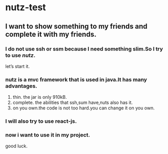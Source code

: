 # nutz-test
## I want to show something to my friends and complete it with my friends.
### I do not use ssh or ssm because I need something slim.So I try to use _nutz_.
let’s start it.
### nutz is a mvc framework that is used in java.It has many advantages.
1. thin. the jar is only 910kB.
2. complete. the abilities that ssh,sum have,nuts also has it.
3. on you own.the code is not too hard.you can change it on you own.
### I will also try to use react-js. 
### now i want to use it in my project.
good luck.